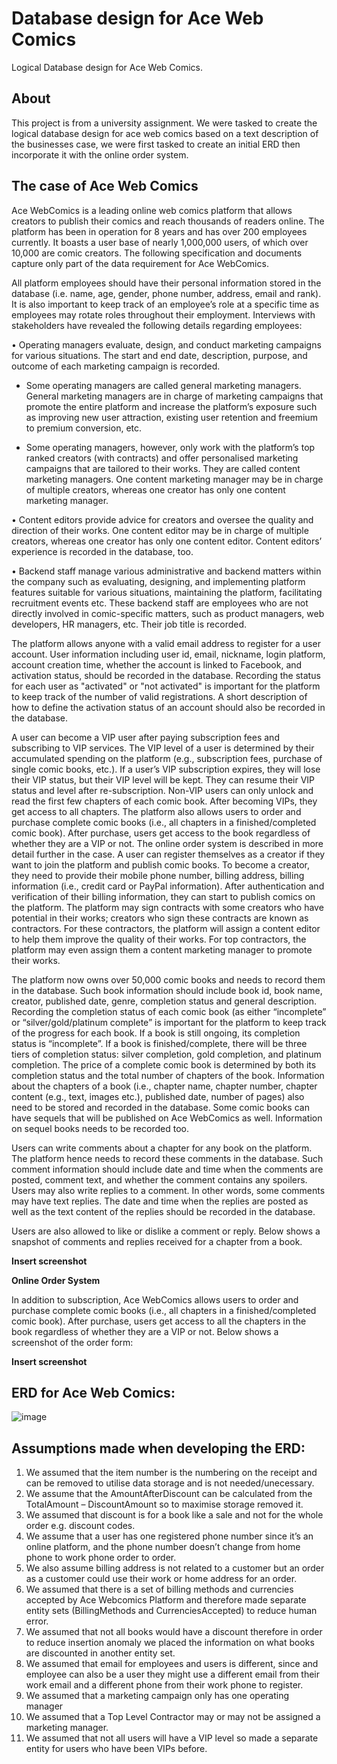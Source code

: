 # Database design for Ace Web Comics
Logical Database design for Ace Web Comics.

## About
This project is from a university assignment. We were tasked to create the logical database design for ace web comics based on a text description of the businesses case, we were first tasked to create an initial ERD then incorporate it with the online order system. 

## The case of Ace Web Comics

Ace WebComics is a leading online web comics platform that allows creators to publish their comics and reach thousands of readers online. The platform has been in operation for 8 years and has over 200 employees currently. It boasts a user base of nearly 1,000,000 users, of which over 10,000 are comic creators. The following specification and documents capture only part of the data requirement for Ace
WebComics.

All platform employees should have their personal information stored in the database (i.e. name, age, gender, phone number, address, email and rank). It is also important to keep track of an employee’s role at a specific time as employees may rotate roles throughout their employment. Interviews with stakeholders have
revealed the following details regarding employees:

• Operating managers evaluate, design, and conduct marketing campaigns for various situations. The start and end date, description, purpose, and outcome of each marketing campaign is recorded. 

- Some operating managers are called general marketing managers. General marketing managers are in charge of marketing campaigns that promote the entire platform and increase the platform’s exposure such as improving new user attraction, existing user retention and freemium to premium conversion, etc.

- Some operating managers, however, only work with the platform’s top ranked creators (with contracts) and offer personalised marketing campaigns that are tailored to their works. They are called content marketing managers. One content marketing manager may be in charge of multiple creators, whereas one creator has only one content marketing manager.

• Content editors provide advice for creators and oversee the quality and direction of their works. One content editor may be in charge of multiple creators, whereas one creator has only one content editor. Content editors’ experience is recorded in the database, too.

• Backend staff manage various administrative and backend matters within the company such as evaluating, designing, and implementing platform features suitable for various situations, maintaining the platform, facilitating recruitment events etc. These backend staff are employees who are not directly involved in comic-specific matters, such as product managers, web developers, HR managers, etc. Their job title is recorded.

The platform allows anyone with a valid email address to register for a user account. User information including user id, email, nickname, login platform, account creation time, whether the account is linked to Facebook, and activation status, should be recorded in the database. Recording the status for each user as
"activated" or "not activated" is important for the platform to keep track of the number of valid registrations. A short description of how to define the activation status of an account should also be recorded in the database.

A user can become a VIP user after paying subscription fees and subscribing to VIP services. The VIP level of a user is determined by their accumulated spending on the platform (e.g., subscription fees, purchase of single comic books, etc.). If a user’s VIP subscription expires, they will lose their VIP status, but their VIP
level will be kept. They can resume their VIP status and level after re-subscription. Non-VIP users can only unlock and read the first few chapters of each comic book. After becoming VIPs, they get access to all chapters. The platform also allows users to order and purchase complete comic books (i.e., all chapters in a
finished/completed comic book). After purchase, users get access to the book regardless of whether they are a VIP or not. The online order system is described in more detail further in the case. A user can register themselves as a creator if they want to join the platform and publish comic books. To
become a creator, they need to provide their mobile phone number, billing address, billing information (i.e., credit card or PayPal information). After authentication and verification of their billing information, they can start to publish comics on the platform. The platform may sign contracts with some creators who have potential in their works; creators who sign these contracts are known as contractors. For these contractors, the platform will assign a content editor to help them improve the quality of their works. For top contractors, the platform may even assign them a content marketing manager to promote their works.

The platform now owns over 50,000 comic books and needs to record them in the database. Such book information should include book id, book name, creator, published date, genre, completion status and general description. Recording the completion status of each comic book (as either “incomplete” or
“silver/gold/platinum complete” is important for the platform to keep track of the progress for each book. If a book is still ongoing, its completion status is “incomplete”. If a book is finished/complete, there will be three tiers of completion status: silver completion, gold completion, and platinum completion. The price of a complete comic book is determined by both its completion status and the total number of chapters of the book. Information about the chapters of a book (i.e., chapter name, chapter number, chapter content (e.g., text, images etc.), published date, number of pages) also need to be stored and recorded in the database. Some comic books can have sequels that will be published on Ace WebComics as well. Information on
sequel books needs to be recorded too.

Users can write comments about a chapter for any book on the platform. The platform hence needs to record these comments in the database. Such comment information should include date and time when the comments are posted, comment text, and whether the comment contains any spoilers.
Users may also write replies to a comment. In other words, some comments may have text replies. The date
and time when the replies are posted as well as the text content of the replies should be recorded in the
database.

Users are also allowed to like or dislike a comment or reply. Below shows a snapshot of comments and replies received for a chapter from a book.

**Insert screenshot**

**Online Order System**

In addition to subscription, Ace WebComics allows users to order and purchase complete comic books (i.e.,
all chapters in a finished/completed comic book). After purchase, users get access to all the chapters in the
book regardless of whether they are a VIP or not.
Below shows a screenshot of the order form:

**Insert screenshot**

## ERD for Ace Web Comics:
![image](https://github.com/Jhazl/Database-design-for-Ace-Web-Comics/assets/101177547/043e7113-9393-4f87-9ae3-d22baa572c02)


## Assumptions made when developing the ERD:

1. We assumed that the item number is the numbering on the receipt and can be removed to utilise data storage and is not needed/unecessary. 
2. We assume that the AmountAfterDiscount can be calculated from the TotalAmount – DiscountAmount so to maximise storage removed it. 
3. We assumed that discount is for a book like a sale and not for the whole order e.g. discount codes.
4. We assume that a user has one registered phone number since it’s an online platform, and the phone number doesn’t change from home phone to work phone order to order.
5. We also assume billing address is not related to a customer but an order as a customer could use their work or home address for an order. 
6. We assumed that there is a set of billing methods and currencies accepted by Ace Webcomics Platform and therefore made separate entity sets (BillingMethods and 
CurrenciesAccepted) to reduce human error.
7. We assumed that not all books would have a discount therefore in order to reduce insertion anomaly we placed the information on what books are discounted in another entity set.
8. We assumed that email for employees and users is different, since and employee can also be a user they might use a different email from their work email and a different phone from their work phone to register. 
9. We assumed that a marketing campaign only has one operating manager
10. We assumed that a Top Level Contractor may or may not be assigned a marketing manager.
11. We assumed that not all users will have a VIP level so made a separate entity for users who 
have been VIPs before.


